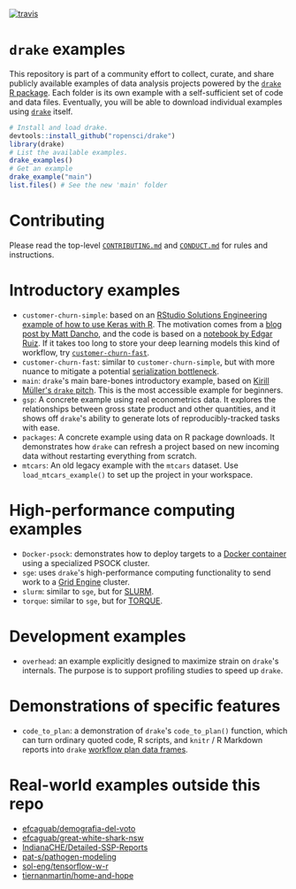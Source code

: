 [![travis](https://travis-ci.org/wlandau/drake-examples.svg?branch=master)](https://travis-ci.org/wlandau/drake-examples)

# `drake` examples

This repository is part of a community effort to collect, curate, and share publicly available examples of data analysis projects powered by the  [`drake` R package](https://github.com/ropensci/drake). Each folder is its own example with a self-sufficient set of code and data files. Eventually, you will be able to download individual examples using [`drake`](https://github.com/ropensci/drake) itself.

```r
# Install and load drake.
devtools::install_github("ropensci/drake")
library(drake)
# List the available examples.
drake_examples()
# Get an example
drake_example("main")
list.files() # See the new 'main' folder
```

# Contributing

Please read the top-level [`CONTRIBUTING.md`](https://github.com/wlandau/drake-examples/blob/master/CONTRIBUTING.md) and [`CONDUCT.md`](https://github.com/wlandau/drake-examples/blob/master/CONDUCT.md) for rules and instructions.

# Introductory examples

- `customer-churn-simple`: based on an [RStudio Solutions Engineering example of how to use Keras with R](https://github.com/sol-eng/tensorflow-w-r). The motivation comes from a [blog post by Matt Dancho](https://blogs.rstudio.com/tensorflow/posts/2018-01-11-keras-customer-churn), and the code is based on a [notebook by Edgar Ruiz](https://github.com/sol-eng/tensorflow-w-r/blob/master/workflow/tensorflow-drake.Rmd). If it takes too long to store your deep learning models this kind of workflow, try [`customer-churn-fast`](https://github.com/wlandau/drake-examples/tree/master/customer-churn-fast).
- `customer-churn-fast`: similar to `customer-churn-simple`, but with more nuance to mitigate a potential [serialization bottleneck](https://github.com/richfitz/storr/issues/77#issuecomment-476275570).
- `main`: `drake`'s main bare-bones introductory example, based on [Kirill Müller's `drake` pitch](https://krlmlr.github.io/drake-pitch/). This is the most accessible example for beginners.
- `gsp`: A concrete example using real econometrics data. It explores the relationships between gross state product and other quantities, and it shows off `drake`'s ability to generate lots of reproducibly-tracked tasks with ease.
- `packages`: A concrete example using data on R package downloads. It demonstrates how `drake` can refresh a project based on new incoming data without restarting everything from scratch.
- `mtcars`: An old legacy example with the `mtcars` dataset. Use `load_mtcars_example()` to set up the project in your workspace.

# High-performance computing examples

- `Docker-psock`: demonstrates how to deploy targets to a [Docker container](https://www.docker.com/what-container) using a specialized PSOCK cluster.
- `sge`: uses `drake`'s high-performance computing functionality to send work to a [Grid Engine](http://www.univa.com/products/) cluster.
- `slurm`: similar to `sge`, but for [SLURM](https://slurm.schedmd.com).
- `torque`: similar to `sge`, but for [TORQUE](http://www.adaptivecomputing.com/products/open-source/torque/).

# Development examples

- `overhead`: an example explicitly designed to maximize strain on `drake`'s internals. The purpose is to support profiling studies to speed up `drake`.

# Demonstrations of specific features

- `code_to_plan`: a demonstration of `drake`'s `code_to_plan()` function, which can turn ordinary quoted code, R scripts, and `knitr` / R Markdown reports into `drake` [workflow plan data frames](https://ropenscilabs.github.io/drake-manual/plans.html).

# Real-world examples outside this repo

- [efcaguab/demografia-del-voto](https://github.com/efcaguab/demografia-del-voto)
- [efcaguab/great-white-shark-nsw](https://github.com/efcaguab/great-white-shark-nsw)
- [IndianaCHE/Detailed-SSP-Reports](https://github.com/IndianaCHE/Detailed-SSP-Reports)
- [pat-s/pathogen-modeling](https://github.com/pat-s/pathogen-modeling)
- [sol-eng/tensorflow-w-r](https://github.com/sol-eng/tensorflow-w-r)
- [tiernanmartin/home-and-hope](https://github.com/tiernanmartin/home-and-hope)
